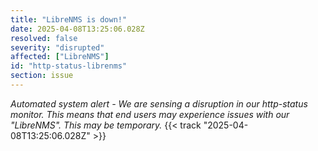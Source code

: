 ```yaml
---
title: "LibreNMS is down!"
date: 2025-04-08T13:25:06.028Z
resolved: false
severity: "disrupted"
affected: ["LibreNMS"]
id: "http-status-librenms"
section: issue
---
```


**Automated system alert* - We are sensing a disruption in our http-status monitor. This means that end users may experience issues with our "LibreNMS". This may be temporary.* {{< track "2025-04-08T13:25:06.028Z" >}}
